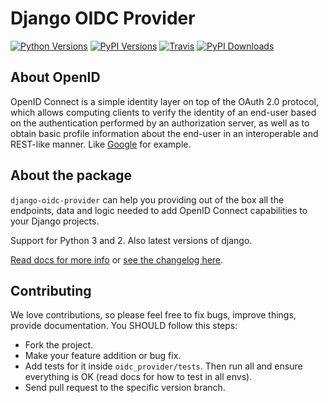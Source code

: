 # Django OIDC Provider

[![Python Versions](https://img.shields.io/pypi/pyversions/django-oidc-provider.svg)](https://pypi.python.org/pypi/django-oidc-provider)
[![PyPI Versions](https://img.shields.io/pypi/v/django-oidc-provider.svg)](https://pypi.python.org/pypi/django-oidc-provider)
[![Travis](https://travis-ci.org/juanifioren/django-oidc-provider.svg?branch=master)](https://travis-ci.org/juanifioren/django-oidc-provider)
[![PyPI Downloads](https://img.shields.io/pypi/dm/django-oidc-provider.svg)](https://pypi.python.org/pypi/django-oidc-provider)

## About OpenID

OpenID Connect is a simple identity layer on top of the OAuth 2.0 protocol, which allows computing clients to verify the identity of an end-user based on the authentication performed by an authorization server, as well as to obtain basic profile information about the end-user in an interoperable and REST-like manner. Like [Google](https://developers.google.com/identity/protocols/OpenIDConnect) for example.

## About the package

`django-oidc-provider` can help you providing out of the box all the endpoints, data and logic needed to add OpenID Connect capabilities to your Django projects.

Support for Python 3 and 2. Also latest versions of django.

[Read docs for more info](http://django-oidc-provider.readthedocs.org/) or [see the changelog here](https://github.com/juanifioren/django-oidc-provider/blob/v0.2.x/CHANGELOG.md).

## Contributing

We love contributions, so please feel free to fix bugs, improve things, provide documentation. You SHOULD follow this steps:

* Fork the project.
* Make your feature addition or bug fix.
* Add tests for it inside `oidc_provider/tests`. Then run all and ensure everything is OK (read docs for how to test in all envs). 
* Send pull request to the specific version branch.
